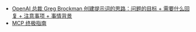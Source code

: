 - [OpenAI 总裁 Greg Brockman 创建提示词的思路：问题的目标 + 需要什么回复 + 注意事项 + 事情背景](https://x.com/tuturetom/status/1894934250820116838)
- [MCP 终极指南](https://guangzhengli.com/blog/zh/model-context-protocol/)